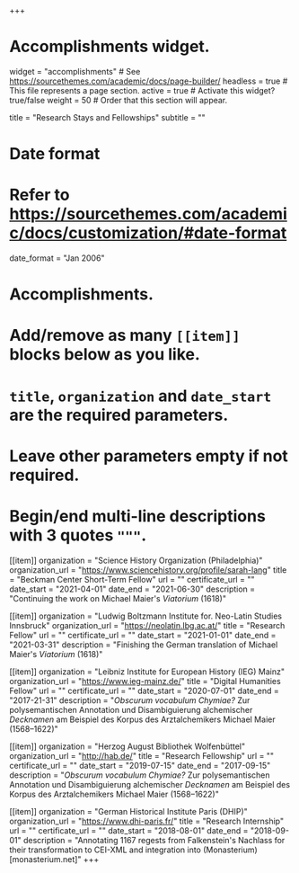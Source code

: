 +++
# Accomplishments widget.
widget = "accomplishments"  # See https://sourcethemes.com/academic/docs/page-builder/
headless = true  # This file represents a page section.
active = true  # Activate this widget? true/false
weight = 50  # Order that this section will appear.

title = "Research Stays and Fellowships"
subtitle = ""

# Date format
#   Refer to https://sourcethemes.com/academic/docs/customization/#date-format
date_format = "Jan 2006"

# Accomplishments.
#   Add/remove as many `[[item]]` blocks below as you like.
#   `title`, `organization` and `date_start` are the required parameters.
#   Leave other parameters empty if not required.
#   Begin/end multi-line descriptions with 3 quotes `"""`.

[[item]]
  organization = "Science History Organization (Philadelphia)"
  organization_url = "https://www.sciencehistory.org/profile/sarah-lang"
  title = "Beckman Center Short-Term Fellow"
  url = ""
  certificate_url = ""
  date_start = "2021-04-01"
  date_end = "2021-06-30"
  description = "Continuing the work on Michael Maier's *Viatorium* (1618)"
  
[[item]]
  organization = "Ludwig Boltzmann Institute for. Neo-Latin Studies Innsbruck"
  organization_url = "https://neolatin.lbg.ac.at/"
  title = "Research Fellow"
  url = ""
  certificate_url = ""
  date_start = "2021-01-01"
  date_end = "2021-03-31"
  description = "Finishing the German translation of Michael Maier's *Viatorium* (1618)"

[[item]]
  organization = "Leibniz Institute for European History (IEG) Mainz"
  organization_url = "https://www.ieg-mainz.de/"
  title = "Digital Humanities Fellow"
  url = ""
  certificate_url = ""
  date_start = "2020-07-01"
  date_end = "2017-21-31"
  description = "*Obscurum vocabulum Chymiae?* Zur polysemantischen Annotation und Disambiguierung alchemischer *Decknamen* am Beispiel des Korpus des Arztalchemikers Michael Maier (1568–1622)"

[[item]]
  organization = "Herzog August Bibliothek Wolfenbüttel"
  organization_url = "http://hab.de/"
  title = "Research Fellowship"
  url = ""
  certificate_url = ""
  date_start = "2019-07-15"
  date_end = "2017-09-15"
  description = "*Obscurum vocabulum Chymiae?* Zur polysemantischen Annotation und Disambiguierung alchemischer *Decknamen* am Beispiel des Korpus des Arztalchemikers Michael Maier (1568–1622)"

[[item]]
  organization = "German Historical Institute Paris (DHIP)"
  organization_url = "https://www.dhi-paris.fr/"
  title = "Research Internship"
  url = ""
  certificate_url = ""
  date_start = "2018-08-01"
  date_end = "2018-09-01"
  description = "Annotating 1167 regests from Falkenstein's Nachlass for their transformation to CEI-XML and integration into (Monasterium)[monasterium.net]"
+++


            
